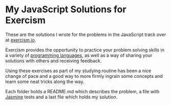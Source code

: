 # My JavaScript Solutions for Exercism 

These are the solutions I wrote for the problems in the JavaScript track over at [exercism.io](http://exercism.io/).

Exercism provides the opportunity to practice your problem solving skills in a variety of [programming languages](http://exercism.io/languages), as well as a way of sharing your solutions with others and receiving feedback.

Using these exercises as part of my studying routine has been a nice change of pace and a good way to more firmly ingrain some concepts and learn some neat tricks along the way.

Each folder holds a README.md which describes the problem, a file with [Jasmine](http://jasmine.github.io/) tests and a last file which holds my solution.
